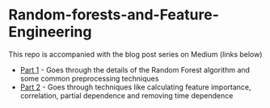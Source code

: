 # Random-forests-and-Feature-Engineering

This repo is accompanied with the blog post series on Medium (links below)

- [Part 1](https://medium.com/@sdhnshu/feature-engineering-with-random-forests-part1-601c66dfb09b) - Goes through the details of the Random Forest algorithm and some common preprocessing techniques
- [Part 2](https://medium.com/@sdhnshu/feature-engineering-with-random-forests-part2-160eb0356172) - Goes through techniques like calculating feature importance, correlation, partial dependence and removing time dependence
